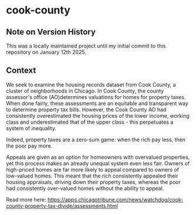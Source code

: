 # cook-county

## Note on Version History

This was a locally maintained project until my initial commit to this repository on January 12th 2025.

## Context

We seek to examine the housing records dataset from Cook County, a cluster of neighborhoods in Chicago. In Cook County, the county assessor's office (AO)determines valuations for homes for property taxes. When done fairly, these assessments are an equitable and transparent way to determine property tax bills. However, the Cook County AO had consistently overestimated the housing prices of the lower income, working class and underestimated that of the upper class - this perpetuates a system of inequality.

Indeed, property taxes are a zero-sum game: when the rich pay less, then the poor pay more.

Appeals are given as an option for homeowners with overvalued properties, yet this process makes an already unequal system even less fair. Owners of high-priced homes are far more likely to appeal compared to owners of low-valued homes. This meant that the rich consistently appealed their housing appraisals, driving down their property taxes, whereas the poor had consistently over-valued homes without the ability to appeal.

Read more here: https://apps.chicagotribune.com/news/watchdog/cook-county-property-tax-divide/assessments.html
